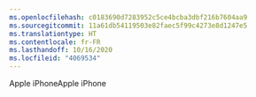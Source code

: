 ```yaml
---
ms.openlocfilehash: c0183690d7283952c5ce4bcba3dbf216b7604aa9
ms.sourcegitcommit: 11a61db54119503e82faec5f99c4273e8d1247e5
ms.translationtype: HT
ms.contentlocale: fr-FR
ms.lasthandoff: 10/16/2020
ms.locfileid: "4069534"
---
```

<span data-ttu-id="8a105-101">Apple iPhone</span><span class="sxs-lookup"><span data-stu-id="8a105-101">Apple iPhone</span></span>